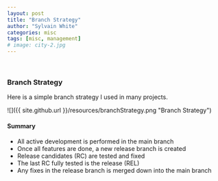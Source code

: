 ```yaml
---
layout: post
title: "Branch Strategy"
author: "Sylvain White"
categories: misc
tags: [misc, management]
# image: city-2.jpg
---
```

<br/>

### Branch Strategy

Here is a simple branch strategy I used in many projects.

![]({{ site.github.url }}/resources/branchStrategy.png "Branch Strategy")

#### Summary

* All active development is performed in the main branch
* Once all features are done, a new release branch is created
* Release candidates (RC) are tested and fixed
* The last RC fully tested is the release (REL)
* Any fixes in the release branch is merged down into the main branch
